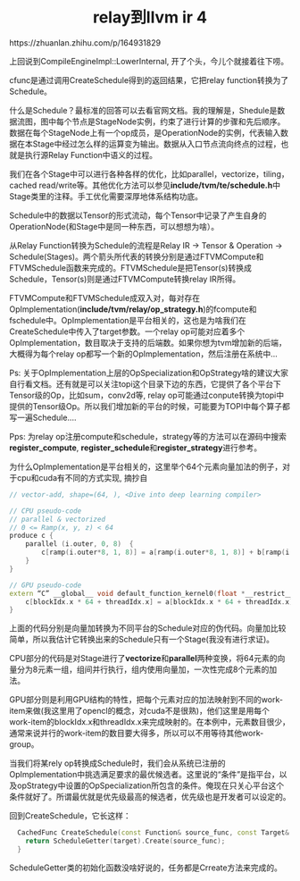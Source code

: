 <h1 align="center">relay到llvm ir 4</h1>
https://zhuanlan.zhihu.com/p/164931829



上回说到CompileEngineImpl::LowerInternal, 开了个头，今儿个就接着往下唠。

cfunc是通过调用CreateSchedule得到的返回结果，它把relay function转换为了Schedule。

什么是Schedule？最标准的回答可以去看官网文档。我的理解是，Shedule是数据流图，图中每个节点是StageNode实例，约束了进行计算的步骤和先后顺序。数据在每个StageNode上有一个op成员，是OperationNode的实例，代表输入数据在本Stage中经过怎么样的运算变为输出。数据从入口节点流向终点的过程，也就是执行源Relay Function中语义的过程。

我们在各个Stage中可以进行各种各样的优化，比如parallel，vectorize，tiling，cached read/write等。其他优化方法可以参见**include/tvm/te/schedule.h**中Stage类里的注释。手工优化需要深厚地体系结构功底。

Schedule中的数据以Tensor的形式流动，每个Tensor中记录了产生自身的OperationNode(和Stage中是同一种东西，可以想想为啥）。

从Relay Function转换为Schedule的流程是Relay IR -> Tensor & Operation -> Schedule(Stages)。两个箭头所代表的转换分别是通过FTVMCompute和FTVMSchedule函数来完成的。FTVMSchedule是把Tensor(s)转换成Schedule，Tensor(s)则是通过FTVMCompute转换relay IR所得。

FTVMCompute和FTVMSchedule成双入对，每对存在OpImplementation(**include/tvm/relay/op_strategy.h**)的fcompute和fschedule中。OpImplementation是平台相关的，这也是为啥我们在CreateSchedule中传入了target参数。一个relay op可能对应着多个OpImplementation，数目取决于支持的后端数。如果你想为tvm增加新的后端，大概得为每个relay op都写一个新的OpImplementation，然后注册在系统中...

Ps: 关于OpImplementation上层的OpSpecialization和OpStrategy啥的建议大家自行看文档。还有就是可以关注topi这个目录下边的东西，它提供了各个平台下Tensor级的Op，比如sum，conv2d等, relay op可能通过conpute转换为topi中提供的Tensor级Op。所以我们增加新的平台的时候，可能要为TOPI中每个算子都写一遍Schedule....

Pps: 为relay op注册compute和schedule，strategy等的方法可以在源码中搜索**register_compute**, **register_schedule**和**register_strategy**进行参考。

为什么OpImplementation是平台相关的，这里举个64个元素向量加法的例子，对于cpu和cuda有不同的方式实现, 摘抄自<dive into deep learning compiler>

```cpp
// vector-add, shape=(64, ), <Dive into deep learning compiler>

// CPU pseudo-code
// parallel & vectorized
// 0 <= Ramp(x, y, z) < 64
produce c { 
    parallel (i.outer, 0, 8)  { 
        c[ramp(i.outer*8, 1, 8)] = a[ramp(i.outer*8, 1, 8)] + b[ramp(i.outer*8, 1, 8)]) 
    } 
} 

// GPU pseudo-code
extern “C” __global__ void default_function_kernel0(float *__restrict__ c, float *__restrict__ a, float *__restrict__ b)  {
    c[blockIdx.x * 64 + threadIdx.x] = a[blockIdx.x * 64 + threadIdx.x]  + b[blockIdx.x * 64 + threadIdx.x] 
}
```

上面的代码分别是向量加转换为不同平台的Schedule对应的伪代码。向量加比较简单，所以我估计它转换出来的Schedule只有一个Stage(我没有进行求证)。

CPU部分的代码是对Stage进行了**vectorize**和**parallel**两种变换，将64元素的向量分为8元素一组，组间并行执行，组内使用向量加，一次性完成8个元素的加法。

GPU部分则是利用GPU结构的特性，把每个元素对应的加法映射到不同的work-item来做(我这里用了opencl的概念，对cuda不是很熟)，他们这里是用每个work-item的blockIdx.x和threadIdx.x来完成映射的。在本例中，元素数目很少，通常来说并行的work-item的数目要大得多，所以可以不用等待其他work-group。

当我们将某rely op转换成Schedule时，我们会从系统已注册的OpImplementation中挑选满足要求的最优候选者。这里说的“条件”是指平台，以及opStrategy中设置的OpSpecialization所包含的条件。俺现在只关心平台这个条件就好了。所谓最优就是优先级最高的候选者，优先级也是开发者可以设定的。

回到CreateSchedule，它长这样：

```c++
  CachedFunc CreateSchedule(const Function& source_func, const Target& target) {
    return ScheduleGetter(target).Create(source_func);
  }
```

ScheduleGetter类的初始化函数没啥好说的，任务都是Crreate方法来完成的。